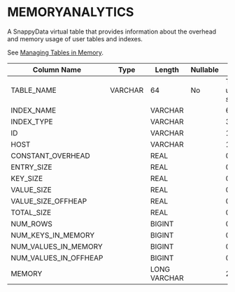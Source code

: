 # MEMORYANALYTICS


A SnappyData virtual table that provides information about the overhead and memory usage of user tables and indexes.

See <a href="../../data_management/memory_analytics/memory_requirements_chapter.html#concept_A244C9422D8C4BECB7EE1C387C3AA099" class="xref" title="Designing a SnappyData database also involves estimating the memory requirements for your data based on the size of the actual table values and indexes, the overhead that SnappyData requires for your data, the overall usage pattern for your data, and whether you wish to store your table row data in the JVM heap or in off-heap memory. You can estimate heap memory requirements for tables using general guidelines for SnappyData overhead. Additionally, you can load tables with representative data and then query the SnappyData SYS.MEMORYANALYTICS table to obtain details about the heap or off-heap memory required for individual tables and indexes.">Managing Tables in Memory</a>.

<a id="reference_21873F7CB0454C4DBFDC7B4EDADB6E1F__table_81656C3CC60040E8BC644074A151F050"></a>


|Column Name|Type|Length|Nullable|Contents|
------------ | ------------- | ------------|------------- |------------- |
|TABLE_NAME|VARCHAR|64|No|The full name of the table using the format <em>schema_name</em>.<em>table_name</em>.|
|INDEX_NAME||VARCHAR||64||Yes||Name of the index associated with the table.|
|INDEX_TYPE||VARCHAR||32||Yes||Description of the type of index associated with the table-- local or a global hash index, and whether the index is sorted.|
|ID||VARCHAR||128||No||Member ID of the member hosting the table.|
|HOST||VARCHAR||128||No||The SnappyData member to which the memory values apply.|
|CONSTANT_OVERHEAD||REAL||0||No||One-time memory overhead cost due to artifacts produced when a blank table is created.|
|ENTRY_SIZE||REAL||0||No||Entry overhead, in kilobytes. Only reflects the amount of memory required to hold the table row in memory but not including the memory to hold its key and value. (Excludes KEY_SIZE, CONSTANT_OVERHEAD, VALUE_SIZE and VALUE_SIZE_OFFHEAP below.)|
|KEY_SIZE||REAL||0||No||Key overhead, in kilobytes. Note that this column will only display a non-zero value when the table is set to overflow to disk and the complete row (in other words, the row value) is no longer held in memory.|
|VALUE_SIZE||REAL||0||No||The size, in kilobytes, of the table row data stored in the JVM heap. (This includes the Entry Size overhead.)|
|VALUE_SIZE_OFFHEAP||REAL||0||No||The size, in kilobytes, of the table row data stored in off-heap memory.|
|TOTAL_SIZE||REAL||0||No||Total size is the sum, in kilobytes, of the following columns:<br> * CONSTANT_OVERHEAD<br> * ENTRY_SIZE<br> * KEY_SIZE<br> * VALUE_SIZE<br> * VALUE_SIZE_OFFHEAP|
|NUM_ROWS||BIGINT||0||No||The total number of rows stored on the local SnappyData member. For a partitioned table, this includes all buckets for the table, as well as primary and secondary replicas.|
|NUM_KEYS_IN_MEMORY||BIGINT||0||No||The total number of keys stored in the heap for the table. Note that this column will only display a non-zero value when the table is set to overflow to disk and the complete row (in other words, the row's value) is no longer held in memory.|
|NUM_VALUES_IN_MEMORY||BIGINT||0||No||The total number of row values stored in the heap for the table.|
|NUM_VALUES_IN_OFFHEAP||BIGINT||0||No||The total number of row values stored in off-heap memory.|
|MEMORY||LONG VARCHAR||2147483647||No||Placeholder for future use.|


